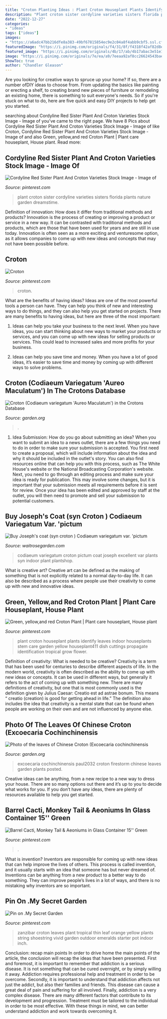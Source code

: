 ```yaml
---
title: "Croton Planting Ideas : Plant Croton Houseplant Plants Identify Leaves Indoor Houseplants Stem Care Garden Yellow Houseplant411 Dish Cuttings Propagate Identification Tropical Grow Flower"
description: "Plant croton sister cordyline varieties sisters florida plants nature garden dreamstime"
date: "2022-12-27"
categories:
- "ideas"
tags: ["ideas"]
images:
- "https://a6adc47bb216dfe8a383-49bf67815854ec9e2c04a8f4abb9cbf5.ssl.cf3.rackcdn.com/images/products2/pl/20/00/03/05/pl2000030501_card_lg.jpg"
featuredImage: "https://i.pinimg.com/originals/f4/31/8f/f4318f42af82d8ea46966e9b57837881.jpg"
featured_image: "https://i.pinimg.com/originals/4b/17/ab/4b17abac3e51e164e3b5b6d9c9791871.jpg"
image: "https://i.pinimg.com/originals/7e/ea/a9/7eeaa92af8cc26624543baee84b72651.jpg"
ShowToc: true
author: "Chandler Gleason"
---
```



Are you looking for creative ways to spruce up your home? If so, there are a number ofDIY ideas to choose from. From updating the basics like painting or erecting a shelf, to creating brand new pieces of furniture or remodeling an existing home, there is something to suit everyone's needs. So if you're stuck on what to do, here are five quick and easy DIY projects to help get you started.

	

		
searching about Cordyline Red Sister Plant And Croton Varieties Stock Image - Image of you've came to the right page. We have 8 Pics about Cordyline Red Sister Plant And Croton Varieties Stock Image - Image of like Croton, Cordyline Red Sister Plant And Croton Varieties Stock Image - Image of and also Green, yellow,and red Croton Plant | Plant care houseplant, House plant. Read more:
		
    
## Cordyline Red Sister Plant And Croton Varieties Stock Image - Image Of

<img loading=lazy src="https://i.pinimg.com/originals/7e/ea/a9/7eeaa92af8cc26624543baee84b72651.jpg" onerror="this.onerror=null;this.src='https://tse3.mm.bing.net/th?id=OIP.CwvvGcb9E5qFDcDsQkwhCgHaKD&amp;pid=15.1';" alt="Cordyline Red Sister Plant And Croton Varieties Stock Image - Image of">

_Source: pinterest.com_

>plant croton sister cordyline varieties sisters florida plants nature garden dreamstime. 

	

Definition of innovation: How does it differ from traditional methods and products?
Innovation is the process of creating or improving a product or service in a new way. It can be contrasted with traditional methods and products, which are those that have been used for years and are still in use today. Innovation is often seen as a more exciting and venturesome option, as it allows companies to come up with new ideas and concepts that may not have been possible before.

    
## Croton

<img loading=lazy src="https://i.pinimg.com/736x/49/28/8d/49288d52d64db0983dd86dfeac3f6721--tropical-plants.jpg" onerror="this.onerror=null;this.src='https://tse2.mm.bing.net/th?id=OIP.8mq6tIXtJ-3LYPuDa7xq1AHaJ3&amp;pid=15.1';" alt="Croton">

_Source: pinterest.com_

>croton. 

	

What are the benefits of having ideas?
Ideas are one of the most powerful tools a person can have. They can help you think of new and interesting ways to do things, and they can also help you get started on projects. There are many benefits to having ideas, but here are three of the most important: 
1. Ideas can help you take your business to the next level. When you have ideas, you can start thinking about new ways to market your products or services, and you can come up with new ideas for selling products or services. This could lead to increased sales and more profits for your business. 

2. Ideas can help you save time and money. When you have a lot of good ideas, it’s easier to save time and money by coming up with different ways to solve problems.

    
## Croton (Codiaeum Variegatum &#039;Aureo Maculatum&#039;) In The Crotons Database

<img loading=lazy src="https://garden.org/pics/2020-09-11/plantladylin/64581c.jpg" onerror="this.onerror=null;this.src='https://tse3.mm.bing.net/th?id=OIP.n_pDWzJX2W8J_yvnOSMw9gHaFj&amp;pid=15.1';" alt="Croton (Codiaeum variegatum &#039;Aureo Maculatum&#039;) in the Crotons Database">

_Source: garden.org_

>. 

	

1. Idea Submission: How do you go about submitting an idea?
When you want to submit an idea to a news outlet, there are a few things you need to do in order to make sure your submission is accepted. 
You first need to create a proposal, which will include information about the idea and why it should be included in the outlet's story. You can also find resources online that can help you with this process, such as The White House's website or the National Broadcasting Corporation's website. 
Next, you need to go through an editing process and make sure your idea is ready for publication. This may involve some changes, but it is important that your submission meets all requirements before it is sent for review. 
Once your idea has been edited and approved by staff at the outlet, you will then need to promote and sell your submission to potential customers.

    
## Buy Joseph&#039;s Coat (syn Croton ) Codiaeum Variegatum Var. &#039;pictum

<img loading=lazy src="https://a6adc47bb216dfe8a383-49bf67815854ec9e2c04a8f4abb9cbf5.ssl.cf3.rackcdn.com/images/products2/pl/20/00/03/05/pl2000030501_card_lg.jpg" onerror="this.onerror=null;this.src='https://tse2.mm.bing.net/th?id=OIP.oqwX7Xd_TdpZzGLwcN9mGQHaHa&amp;pid=15.1';" alt="Buy Joseph&#039;s coat (syn croton ) Codiaeum variegatum var. &#039;pictum">

_Source: waitrosegarden.com_

>codiaeum variegatum croton pictum coat joseph excellent var plants syn indoor plant plantshop. 

	

What is creative art?
Creative art can be defined as the making of something that is not explicitly related to a normal day-to-day life. It can also be described as a process where people use their creativity to come up with new and innovative ideas.

    
## Green, Yellow,and Red Croton Plant | Plant Care Houseplant, House Plant

<img loading=lazy src="https://i.pinimg.com/originals/f4/31/8f/f4318f42af82d8ea46966e9b57837881.jpg" onerror="this.onerror=null;this.src='https://tse4.mm.bing.net/th?id=OIP.2SdYxnT4hxRNV2qHyIH9gwHaHA&amp;pid=15.1';" alt="Green, yellow,and red Croton Plant | Plant care houseplant, House plant">

_Source: pinterest.com_

>plant croton houseplant plants identify leaves indoor houseplants stem care garden yellow houseplant411 dish cuttings propagate identification tropical grow flower. 

	

Definition of creativity: What is needed to be creative?
Creativity is a term that has been used for centuries to describe different aspects of life. In the modern world, creativity is often described as the ability to come up with new ideas or concepts. It can be used in different ways, but generally it refers to the act of coming up with something new. There are many definitions of creativity, but one that is most commonly used is the definition given by Julius Caesar: Creatio est ad astrae bonum. This means “ creatio (creation) is good for getting ahead in life.” The definition also includes the idea that creativity is a mental state that can be found when people are working on their own and are not influenced by anyone else.

    
## Photo Of The Leaves Of Chinese Croton (Excoecaria Cochinchinensis

<img loading=lazy src="https://garden.org/pics/2011-11-23/Paul2032/3a518d.jpg" onerror="this.onerror=null;this.src='https://tse1.mm.bing.net/th?id=OIP.inGVqa1yqnq2TXOW3X_11QHaFj&amp;pid=15.1';" alt="Photo of the leaves of Chinese Croton (Excoecaria cochinchinensis">

_Source: garden.org_

>excoecaria cochinchinensis paul2032 croton firestorm chinese leaves garden plants posted. 

	

Creative ideas can be anything, from a new recipe to a new way to dress your house. There are so many options out there and it’s up to you to decide what works for you. If you don’t have any ideas, there are plenty of resources available to help you get started.

    
## Barrel Cacti, Monkey Tail &amp; Aeoniums In Glass Container 15&#039;&#039; Green

<img loading=lazy src="https://i.pinimg.com/736x/64/67/2d/64672dc1c831a1d8098c1c6df8436ddb.jpg" onerror="this.onerror=null;this.src='https://tse2.mm.bing.net/th?id=OIP.bxt5pCcuF4W9JouO2jlggwHaIZ&amp;pid=15.1';" alt="Barrel Cacti, Monkey Tail &amp; Aeoniums in Glass Container 15&#039;&#039; Green">

_Source: pinterest.com_

>. 

	

What is invention?
Inventors are responsible for coming up with new ideas that can help improve the lives of others. This process is called invention, and it usually starts with an idea that someone has but never dreamed of. Inventions can be anything from a new product to a better way to do something. They can improve people’s lives in a lot of ways, and there is no mistaking why inventors are so important.

    
## Pin On .My Secret Garden

<img loading=lazy src="https://i.pinimg.com/originals/4b/17/ab/4b17abac3e51e164e3b5b6d9c9791871.jpg" onerror="this.onerror=null;this.src='https://tse4.mm.bing.net/th?id=OIP.6Tig-D7xijO1adpEnNYhrwHaFj&amp;pid=15.1';" alt="Pin on .My Secret Garden">

_Source: pinterest.com_

>zanzibar croton leaves plant tropical thin leaf orange yellow plants string shoestring vivid garden outdoor emeralds starter pot indoor inch. 

	

Conclusion: recap main points
In order to drive home the main points of the article, the conclusion will recap the ideas that have been presented. First and foremost, it is important to remember that addiction is a serious disease. It is not something that can be cured overnight, or by simply willing it away. Addiction requires professional help and treatment in order to be overcome. Secondly, it is important to understand that addiction affects not just the addict, but also their families and friends. This disease can cause a great deal of pain and suffering for all involved. Finally, addiction is a very complex disease. There are many different factors that contribute to its development and progression. Treatment must be tailored to the individual in order to be most effective. With these things in mind, we can better understand addiction and work towards overcoming it.

